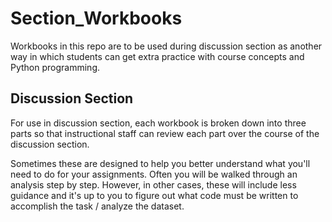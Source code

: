 

# Section_Workbooks
Workbooks in this repo are to be used during discussion section as another way in which students can get extra practice with course concepts and Python programming. 

## Discussion Section

For use in discussion section, each workbook is broken down into three parts so that instructional staff can review each part over the course of the discussion section. 

Sometimes these are designed to help you better understand what you'll need to do for your assignments. Often you will be walked through an analysis step by step. However, in other cases, these will include less guidance and it's up to you to figure out what code must be written to accomplish the task / analyze the dataset.

 
